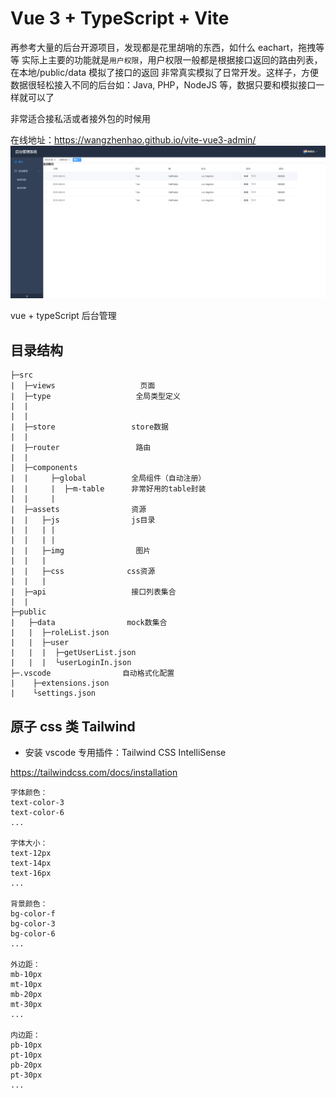 # Vue 3 + TypeScript + Vite

再参考大量的后台开源项目，发现都是花里胡哨的东西，如什么 eachart，拖拽等等
实际上主要的功能就是`用户权限`，用户权限一般都是根据接口返回的路由列表，在本地/public/data 模拟了接口的返回
非常真实模拟了日常开发。这样子，方便数据很轻松接入不同的后台如：Java, PHP，NodeJS 等，数据只要和模拟接口一样就可以了

非常适合接私活或者接外包的时候用

在线地址：https://wangzhenhao.github.io/vite-vue3-admin/
![demo](https://raw.githubusercontent.com/WangZhenHao/vite-vue3-admin/master/public/img/1.jpg)

vue + typeScript 后台管理

## 目录结构

```
├─src
|  ├─views                   页面
|  ├─type                   全局类型定义
|  |
|  |
|  ├─store                 store数据
|  |
|  ├─router                 路由
|  |
|  ├─components
|  |     ├─global          全局组件（自动注册）
|  |     |  ├─m-table      非常好用的table封装
|  |     |
|  ├─assets                资源
|  |   ├─js                js目录
|  |   | |
|  |   | |
|  |   ├─img                图片
|  |   |
|  |   ├─css              css资源
|  |   |
|  ├─api                   接口列表集合
|  |
├─public
|   ├─data                mock数集合
|   |  ├─roleList.json
|   |  ├─user
|   |  |  ├─getUserList.json
|   |  |  └userLoginIn.json
├─.vscode                自动格式化配置
|    ├─extensions.json
|    └settings.json
```

## 原子 css 类 Tailwind

-   安装 vscode 专用插件：Tailwind CSS IntelliSense

https://tailwindcss.com/docs/installation

```
字体颜色：
text-color-3
text-color-6
...

字体大小：
text-12px
text-14px
text-16px
...

背景颜色：
bg-color-f
bg-color-3
bg-color-6
...

外边距：
mb-10px
mt-10px
mb-20px
mt-30px
...

内边距：
pb-10px
pt-10px
pb-20px
pt-30px
...

```
